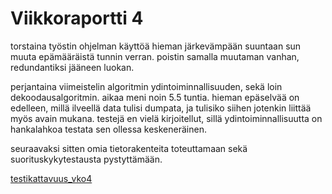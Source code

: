 # Viikkoraportti 4

torstaina työstin ohjelman käyttöä hieman järkevämpään suuntaan sun muuta epämääräistä tunnin verran. poistin samalla muutaman vanhan, redundantiksi jääneen luokan. 

perjantaina viimeistelin algoritmin ydintoiminnallisuuden, sekä loin dekoodausalgoritmin. aikaa meni noin 5.5 tuntia. hieman epäselvää on edelleen, millä ilveellä data tulisi dumpata, ja tulisiko siihen jotenkin liittää myös avain mukana. testejä en vielä kirjoitellut, sillä ydintoiminnallisuutta on hankalahkoa testata sen ollessa keskeneräinen. 

seuraavaksi sitten omia tietorakenteita toteuttamaan sekä suorituskykytestausta pystyttämään.

[testikattavuus_vko4](/jacoco/testikattavuus_vko4.png)